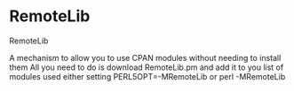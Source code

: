 RemoteLib
=========

RemoteLib

A mechanism to allow you to use CPAN modules without needing to install them
All you need to do is download RemoteLib.pm and add it to you list of modules used
either setting  PERL5OPT=-MRemoteLib or perl -MRemoteLib <script> or add "use RemoteLib;"  to your script 
 
